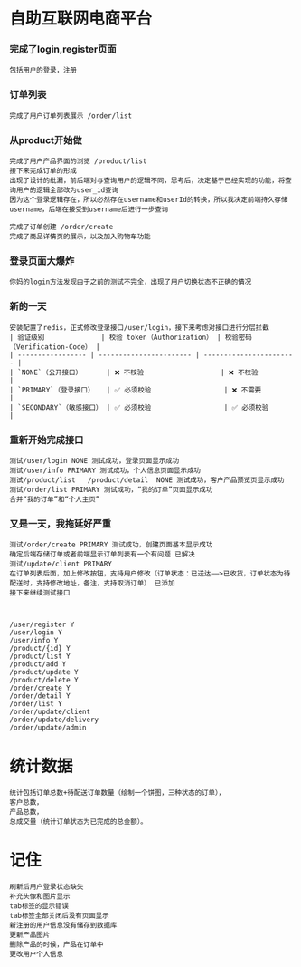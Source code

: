 # 自助互联网电商平台

### 完成了login,register页面
    包括用户的登录，注册
### 订单列表
    完成了用户订单列表展示 /order/list
### 从product开始做
    完成了用户产品界面的浏览 /product/list
    接下来完成订单的形成
    出现了设计的纰漏，前后端对与查询用户的逻辑不同，思考后，决定基于已经实现的功能，将查询用户的逻辑全部改为user_id查询
    因为这个登录逻辑存在，所以必然存在username和userId的转换，所以我决定前端持久存储username，后端在接受到username后进行一步查询

    完成了订单创建 /order/create
    完成了商品详情页的展示，以及加入购物车功能

### 登录页面大爆炸
    你妈的login方法发现由于之前的测试不完全，出现了用户切换状态不正确的情况

### 新的一天
    安装配置了redis，正式修改登录接口/user/login，接下来考虑对接口进行分层拦截
    | 验证级别              | 校验 token（Authorization） | 校验密码（Verification-Code） |
    | ----------------- | ----------------------- | ----------------------- |
    | `NONE`（公开接口）      | ❌ 不校验                   | ❌ 不校验                   |
    | `PRIMARY`（登录接口）   | ✅ 必须校验                  | ❌ 不需要                   |
    | `SECONDARY`（敏感接口） | ✅ 必须校验                  | ✅ 必须校验                  |

### 重新开始完成接口
    测试/user/login NONE 测试成功，登录页面显示成功
    测试/user/info PRIMARY 测试成功，个人信息页面显示成功
    测试/product/list   /product/detail  NONE 测试成功，客户产品预览页显示成功 
    测试/order/list PRIMARY 测试成功，“我的订单”页面显示成功
    合并“我的订单”和“个人主页”

### 又是一天，我拖延好严重
    测试/order/create PRIMARY 测试成功，创建页面基本显示成功
    确定后端存储订单或者前端显示订单列表有一个有问题 已解决
    测试/update/client PRIMARY  
    在订单列表后面，加上修改按钮，支持用户修改（订单状态：已送达——>已收货，订单状态为待配送时，支持修改地址，备注，支持取消订单） 已添加
    接下来继续测试接口

    

    /user/register Y
    /user/login Y
    /user/info Y
    /product/{id} Y
    /product/list Y
    /product/add Y
    /product/update Y
    /product/delete Y
    /order/create Y
    /order/detail Y
    /order/list Y
    /order/update/client
    /order/update/delivery
    /order/update/admin 
    
# 统计数据
    统计包括订单总数+待配送订单数量（绘制一个饼图，三种状态的订单），
    客户总数，
    产品总数，
    总成交量（统计订单状态为已完成的总金额）。

# 记住
    刷新后用户登录状态缺失
    补充头像和图片显示
    tab标签的显示错误
    tab标签全部关闭后没有页面显示
    新注册的用户信息没有储存到数据库
    更新产品图片
    删除产品的时候，产品在订单中
    更改用户个人信息